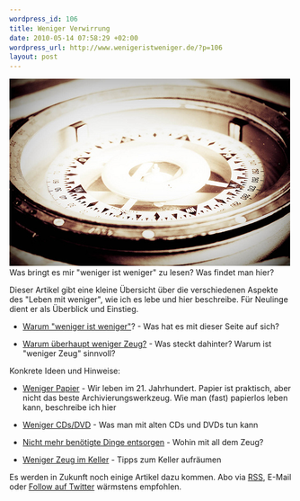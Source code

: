 ```yaml
--- 
wordpress_id: 106
title: Weniger Verwirrung
date: 2010-05-14 07:58:29 +02:00
wordpress_url: http://www.wenigeristweniger.de/?p=106
layout: post
---
```

<div class="center">
<a href="http://www.flickr.com/photos/greiber/2736762790/"><img src="/wp-content/uploads/2010/05/2736762790_bbc1c97e48.jpeg" alt="Kompass" title="2736762790_bbc1c97e48" width="500" height="333" class="aligncenter size-full wp-image-245" /></a>
</div>
Was bringt es mir "weniger ist weniger" zu lesen? Was findet man hier?

Dieser Artikel gibt eine kleine Übersicht über die verschiedenen Aspekte des "Leben mit weniger", wie ich es lebe und hier beschreibe. Für Neulinge dient er als Überblick und Einstieg.

- <a href="/artikel/warum-weniger-ist-weniger/">Warum "weniger ist weniger"</a>? - Was hat es mit dieser Seite auf sich?

- <a href="/artikel/warum-uberhaupt-weniger-zeug/">Warum überhaupt weniger Zeug?</a> - Was steckt dahinter? Warum ist "weniger Zeug" sinnvoll?

Konkrete Ideen und Hinweise:

- <a href="/artikel/weniger-papier/">Weniger Papier</a> - Wir leben im 21. Jahrhundert. Papier ist praktisch, aber nicht das beste Archivierungswerkzeug. Wie man (fast) papierlos leben kann, beschreibe ich hier

- <a href="/artikel/weniger-cds-und-dvds/">Weniger CDs/DVD</a> - Was man mit alten CDs und DVDs tun kann

- <a href="/artikel/nicht-mehr-benotigte-dinge-entsorgen/">Nicht mehr benötigte Dinge entsorgen</a> - Wohin mit all dem Zeug?

- <a href="/artikel/weniger-zeug-im-keller/">Weniger Zeug im Keller</a> - Tipps zum Keller aufräumen

Es werden in Zukunft noch einige Artikel dazu kommen. Abo via <a href="http://www.wenigeristweniger.de/feed/">RSS</a>, E-Mail oder <a href="http://twitter.com/wenigeriweniger">Follow auf Twitter</a> wärmstens empfohlen.
